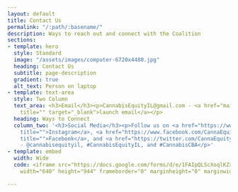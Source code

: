 ```yaml
---
layout: default
title: Contact Us
permalink: "/:path/:basename/"
description: Ways to reach out and connect with the Coalition
sections:
- template: hero
  style: Standard
  image: "/assets/images/computer-6720x4480.jpg"
  heading: Contact Us
  subtitle: page-description
  gradient: true
  alt_text: Person on laptop
- template: text-area
  style: Two Column
  text_area: <h3>Email</h3><p>CannabisEquityIL@gmail.com - <a href="mailto:CannabisEquityIL@gmail.com"
    title="" target="_blank">launch email</a></p>
  heading: Ways to Connect
  column_two: '<h3>Social Media</h3><p>Follow us on <a href="https://www.instagram.com/CannaEquityIL/"
    title="">Instagram</a>, <a href="https://www.facebook.com/CannaEquityIL/?ref=page_internal"
    title="">Facebook</a>, and <a href="https://twitter.com/CannaEquityIL/" title="">Twitter</a>
    - @cannabisequityil, #CannabisEquityIL, and #CannabisCBA</p>'
- template: embed
  width: Wide
  code: <iframe src="https://docs.google.com/forms/d/e/1FAIpQLScXoqlKZxVMrdyerfR0rvJ0L9aNLK1CdAFoRCSNf9PWbRB9mA/viewform?embedded=true"
    width="640" height="944" frameborder="0" marginheight="0" marginwidth="0">Loading…</iframe>

---
```

